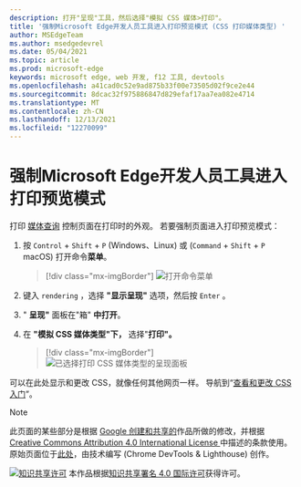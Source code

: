 ```yaml
---
description: 打开"呈现"工具，然后选择"模拟 CSS 媒体>打印"。
title: '强制Microsoft Edge开发人员工具进入打印预览模式 (CSS 打印媒体类型) '
author: MSEdgeTeam
ms.author: msedgedevrel
ms.date: 05/04/2021
ms.topic: article
ms.prod: microsoft-edge
keywords: microsoft edge, web 开发, f12 工具, devtools
ms.openlocfilehash: a41cad0c52e9ad875b33f00e73505d02f9ce2e44
ms.sourcegitcommit: 8dcac32f975886847d829efaf17aa7ea082e4714
ms.translationtype: MT
ms.contentlocale: zh-CN
ms.lasthandoff: 12/13/2021
ms.locfileid: "12270099"
---
```

<!-- Copyright Kayce Basques

   Licensed under the Apache License, Version 2.0 (the "License");
   you may not use this file except in compliance with the License.
   You may obtain a copy of the License at

       https://www.apache.org/licenses/LICENSE-2.0

   Unless required by applicable law or agreed to in writing, software
   distributed under the License is distributed on an "AS IS" BASIS,
   WITHOUT WARRANTIES OR CONDITIONS OF ANY KIND, either express or implied.
   See the License for the specific language governing permissions and
   limitations under the License.  -->
# <a name="force-microsoft-edge-devtools-into-print-preview-mode"></a>强制Microsoft Edge开发人员工具进入打印预览模式

打印 [媒体查询](https://developer.mozilla.org/docs/Web/CSS/Media_Queries/Using_media_queries) 控制页面在打印时的外观。  若要强制页面进入打印预览模式：

1.  按 `Control` + `Shift` + `P` (Windows、Linux) 或 (`Command` + `Shift` + `P` macOS) 打开命令**菜单**。

    > [!div class="mx-imgBorder"]
    > ![打开命令菜单](../media/print-preview-open-command-menu.png)

1.  键入 `rendering` ，选择 **"显示呈现"** 选项，然后按 `Enter` 。
1.  " **呈现"** 面板在"箱" **中打开**。
1.  在 **"模拟 CSS 媒体类型"下，** 选择"**打印"。**

    > [!div class="mx-imgBorder"]
    > ![已选择打印 CSS 媒体类型的呈现面板](../media/print-preview-css-media-type.png)

可以在此处显示和更改 CSS，就像任何其他网页一样。  导航到“[查看和更改 CSS 入门](./index.md)”。


<!-- ====================================================================== -->
> [!NOTE]
> 此页面的某些部分是根据 [Google 创建和共享的](https://developers.google.com/terms/site-policies)作品所做的修改，并根据[ Creative Commons Attribution 4.0 International License ](https://creativecommons.org/licenses/by/4.0)中描述的条款使用。
> 原始页面位于[此处](https://developers.google.com/web/tools/chrome-devtools/css/print-preview)，由技术编写 (Chrome DevTools \& Lighthouse) 创作。 [](https://developers.google.com/web/resources/contributors#kayce-basques)

[![知识共享许可](https://i.creativecommons.org/l/by/4.0/88x31.png)](https://creativecommons.org/licenses/by/4.0) 本作品根据[知识共享署名 4.0 国际许可](https://creativecommons.org/licenses/by/4.0)获得许可。
